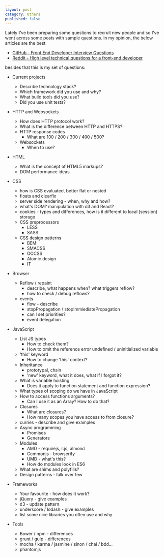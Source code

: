 ```yaml
---
layout: post
category: Others
published: false
---
```


Lately I've been preparing some questions to recruit new people and so I've went across some posts with sample questions.
In my opinion, the below articles are the best:

* [GitHub - Front End Developer Interview Questions](https://github.com/h5bp/Front-end-Developer-Interview-Questions)
* [Reddit - High level technical questions for a front-end developer](https://www.reddit.com/r/javascript/comments/3f7rx5/been_interviewing_with_a_lot_of_tech_startups_as/)

besides that this is my set of questions:

- Current projects
    - Describe technology stack?
    - Which framework did you use and why?
    - What build tools did you use?
    - Did you use unit tests?
- HTTP and Websockets
    - How does HTTP protocol work?
    - What is the difference between HTTP and HTTPS?
    - HTTP response codes
        - What are 100 / 200 / 300 / 400 / 500?
    - Websockets
        - When to use?
- HTML
    - What is the concept of HTML5 markups?
    - DOM performance ideas
- CSS
    - how is CSS evaluated, better flat or nested
    - floats and clearfix
    - server side rendering - when, why and how?
    - what's DOM? manipulation with d3 and React?
    - cookies - types and differences, how is it different to local (session) storage
    - CSS preprocessors
        - LESS
        - SASS
    - CSS design patterns
        - BEM
        - SMACSS
        - OOCSS
        - Atomic design
        - IT
- Browser
    - Reflow / repaint
        - describe, what happens when? what triggers reflow?
        - how to check / debug reflows?
    - events
        - flow - describe
        - stopPropagation / stopImmiediatePropagation
        - can I set priorities?
        - event delegation
- JavaScript
    - List JS types
        - How to check them?
        - How to omit the reference error undefined / uninitialized variable
    - 'this' keyword
        - How to change 'this' context?
    - Inheritance
        - prototypal, chain
        - 'new' keyword, what it does, what if I forgot it?
    - What is variable hoisting
        - Does it apply to function statement and function expression?
    - What types of scoping do we have in JavaScript
    - How to access functions arguments?
        - Can I use it as an Array? How to do that?
    - Closures
        - What are closures?
        - How many scopes you have access to from closure?
    - curries - describe and give examples
    - Async programming
        - Promises
        - Generators
    - Modules
        - AMD - requirejs, r.js, almond
        - Commonjs - browserify
        - UMD - what's this?
        - How do modules look in ES6
    - What are shims and polyfills?
    - Design patterns - talk over few
- Frameworks
    - Your favourite - how does it work?
    - jQuery - give examples
    - d3 - update pattern
    - underscore / lodash - give examples
    - list some nice libraries you often use and why

- Tools
    - Bower / npm - differences
    - grunt / gulp - differences
    - mocha / karma / jasmine / sinon / chai / bdd...
    - phantomjs
